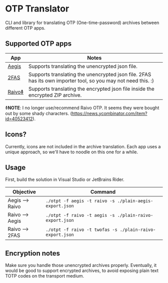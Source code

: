 # OTP Translator

CLI and library for translating OTP (One-time-password) archives between different OTP apps. 

## Supported OTP apps

| App                                                     | Notes                                                                                                        |
|---------------------------------------------------------|--------------------------------------------------------------------------------------------------------------|
| [Aegis](https://github.com/beemdevelopment/Aegis)       | Supports translating the unencrypted json file.                                                              |
| [2FAS](https://github.com/twofas)                       | Supports translating the unencrypted json file. 2FAS has its own importer tool, so you may not need this. :) |
| [Raivo𐃉](https://github.com/raivo-otp/ios-application) | Supports translating the encrypted json file inside the encrypted ZIP archive.                               |

𐃉**NOTE**: I no longer use/recommend Raivo OTP. It seems they were bought out by some shady characters. (https://news.ycombinator.com/item?id=40523412).

## Icons?

Currently, icons are not included in the archive translation. Each app uses a unique approach, so we'll have to noodle on this one for a while.

## Usage

First, build the solution in Visual Studio or JetBrains Rider.

| Objective       | Command                                                  |
|-----------------|----------------------------------------------------------|
| Aegis --> Raivo | `./otpt -f aegis -t raivo -s ./plain-aegis-export.json`  |
| Raivo --> Aegis | `./otpt -f raivo -t aegis -s ./plain-raivo-export.json`  |
| Raivo --> 2FAS  | `./otpt -f raivo -t twofas -s ./plain-raivo-export.json` |

## Encryption notes

Make sure you handle those unencrypted archives properly. Eventually, it would be good to support encrypted archives, to avoid exposing plain text TOTP codes on the transport medium.

